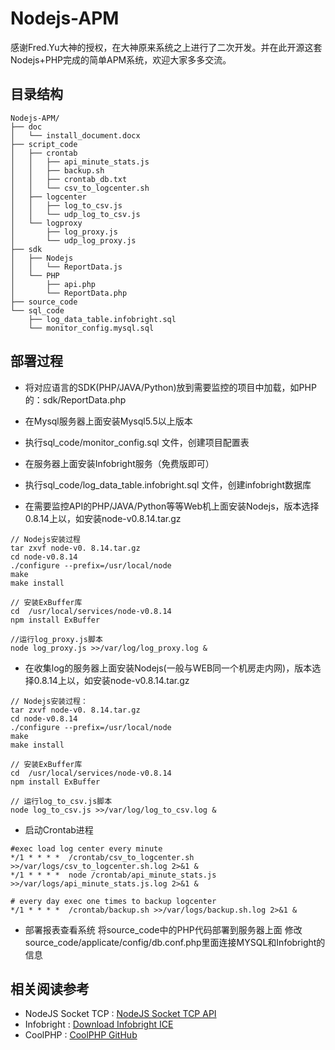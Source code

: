 # Nodejs-APM

感谢Fred.Yu大神的授权，在大神原来系统之上进行了二次开发。并在此开源这套Nodejs+PHP完成的简单APM系统，欢迎大家多多交流。


目录结构
--

````
Nodejs-APM/
├── doc
│   └── install_document.docx
├── script_code
│   ├── crontab
│   │   ├── api_minute_stats.js
│   │   ├── backup.sh
│   │   ├── crontab_db.txt
│   │   └── csv_to_logcenter.sh
│   ├── logcenter
│   │   ├── log_to_csv.js
│   │   └── udp_log_to_csv.js
│   └── logproxy
│       ├── log_proxy.js
│       └── udp_log_proxy.js
├── sdk
│   ├── Nodejs
│   │   └── ReportData.js
│   └── PHP
│       ├── api.php
│       └── ReportData.php
├── source_code
└── sql_code
    ├── log_data_table.infobright.sql
    └── monitor_config.mysql.sql
````

部署过程
--

 - 将对应语言的SDK(PHP/JAVA/Python)放到需要监控的项目中加载，如PHP的：sdk/ReportData.php

 - 在Mysql服务器上面安装Mysql5.5以上版本

 - 执行sql_code/monitor_config.sql 文件，创建项目配置表

 - 在服务器上面安装Infobright服务（免费版即可）

 - 执行sql_code/log_data_table.infobright.sql 文件，创建infobright数据库

 - 在需要监控API的PHP/JAVA/Python等等Web机上面安装Nodejs，版本选择0.8.14上以，如安装node-v0.8.14.tar.gz


```
// Nodejs安装过程
tar zxvf node-v0. 8.14.tar.gz
cd node-v0.8.14
./configure --prefix=/usr/local/node
make
make install

// 安装ExBuffer库
cd  /usr/local/services/node-v0.8.14
npm install ExBuffer

//运行log_proxy.js脚本
node log_proxy.js >>/var/log/log_proxy.log &
```

 - 在收集log的服务器上面安装Nodejs(一般与WEB同一个机房走内网)，版本选择0.8.14上以，如安装node-v0.8.14.tar.gz

```
// Nodejs安装过程：
tar zxvf node-v0. 8.14.tar.gz
cd node-v0.8.14
./configure --prefix=/usr/local/node
make
make install

// 安装ExBuffer库
cd  /usr/local/services/node-v0.8.14
npm install ExBuffer

// 运行log_to_csv.js脚本
node log_to_csv.js >>/var/log/log_to_csv.log &
```

 - 启动Crontab进程

```
#exec load log center every minute
*/1 * * * *  /crontab/csv_to_logcenter.sh >>/var/logs/csv_to_logcenter.sh.log 2>&1 &
*/1 * * * *  node /crontab/api_minute_stats.js >>/var/logs/api_minute_stats.js.log 2>&1 &

# every day exec one times to backup logcenter
*/1 * * * *  /crontab/backup.sh >>/var/logs/backup.sh.log 2>&1 &
```

 - 部署报表查看系统
将source_code中的PHP代码部署到服务器上面
修改source_code/applicate/config/db.conf.php里面连接MYSQL和Infobright的信息

相关阅读参考
--

 - NodeJS Socket TCP : [NodeJS Socket TCP API][1]
 - Infobright : [Download Infobright ICE][2]
 - CoolPHP : [CoolPHP GitHub][3]


  [1]: https://nodejs.org/dist/latest-v4.x/docs/api/net.html#net_class_net_socket
  [2]: http://www.infobright.org/index.php/Download/ICE/
  [3]: https://github.com/intril/CoolPHP